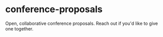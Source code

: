 # conference-proposals
Open, collaborative conference proposals. Reach out if you'd like to give one together.
